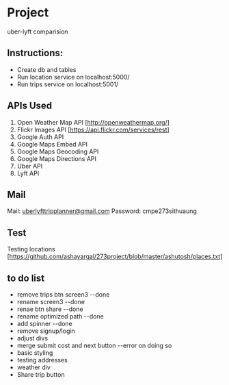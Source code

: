 # Project
uber-lyft comparision

## Instructions:

* Create db and tables
* Run location service on localhost:5000/
* Run trips service on localhost:5001/

## APIs Used

1. Open Weather Map API [http://openweathermap.org/]
2. Flickr Images API [https://api.flickr.com/services/rest]
3. Google Auth API
4. Google Maps Embed API
5. Google Maps Geocoding API
6. Google Maps Directions API
7. Uber API
8. Lyft API

## Mail

Mail: uberlyfttripplanner@gmail.com
Password: cmpe273sithuaung

## Test

Testing locations [https://github.com/ashayargal/273project/blob/master/ashutosh/places.txt]

## to do list
 * remove trips btn screen3 --done
 * rename screen3 --done
 * renae btn share --done
 * rename optimized path --done
 * add spinner --done
 * remove signup/login
 * adjust divs
 * merge submit cost and next button --error on doing so
 * basic styling
 * testing addresses
 * weather div
 * Share trip button
